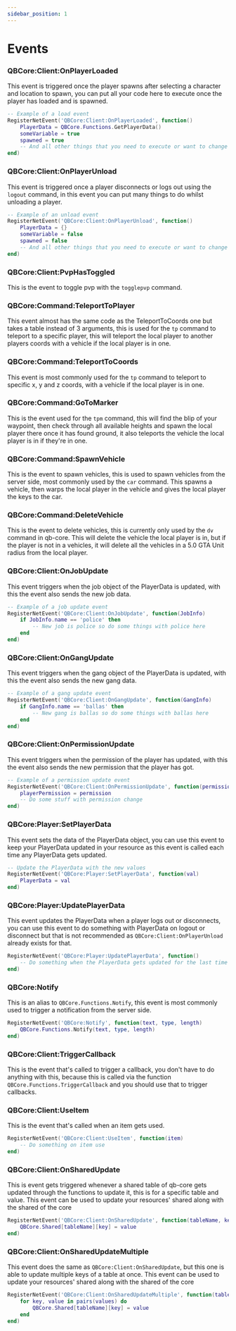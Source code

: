 ```yaml
---
sidebar_position: 1
---
```


# Events

### QBCore:Client:OnPlayerLoaded

This event is triggered once the player spawns after selecting a character and location to spawn, you can put all your code here to execute once the player has loaded and is spawned.

```lua
-- Example of a load event
RegisterNetEvent('QBCore:Client:OnPlayerLoaded', function()
    PlayerData = QBCore.Functions.GetPlayerData()
    someVariable = true
    spawned = true
    -- And all other things that you need to execute or want to change
end)
```

### QBCore:Client:OnPlayerUnload

This event is triggered once a player disconnects or logs out using the `logout` command, in this event you can put many things to do whilst unloading a player.

```lua
-- Example of an unload event
RegisterNetEvent('QBCore:Client:OnPlayerUnload', function()
    PlayerData = {}
    someVariable = false
    spawned = false
    -- And all other things that you need to execute or want to change
end)
```

### QBCore:Client:PvpHasToggled

This is the event to toggle pvp with the `togglepvp` command.

### QBCore:Command:TeleportToPlayer

This event almost has the same code as the TeleportToCoords one but takes a table instead of 3 arguments, this is used for the `tp` command to teleport to a specific player, this will teleport the local player to another players coords with a vehicle if the local player is in one.

### QBCore:Command:TeleportToCoords

This event is most commonly used for the `tp` command to teleport to specific x, y and z coords, with a vehicle if the local player is in one.

### QBCore:Command:GoToMarker

This is the event used for the `tpm` command, this will find the blip of your waypoint, then check through all available heights and spawn the local player there once it has found ground, it also teleports the vehicle the local player is in if they're in one.

### QBCore:Command:SpawnVehicle

This is the event to spawn vehicles, this is used to spawn vehicles from the server side, most commonly used by the `car` command. This spawns a vehicle, then warps the local player in the vehicle and gives the local player the keys to the car.

### QBCore:Command:DeleteVehicle

This is the event to delete vehicles, this is currently only used by the `dv` command in qb-core. This will delete the vehicle the local player is in, but if the player is not in a vehicles, it will delete all the vehicles in a 5.0 GTA Unit radius from the local player.

### QBCore:Client:OnJobUpdate

This event triggers when the job object of the PlayerData is updated, with this the event also sends the new job data.

```lua
-- Example of a job update event
RegisterNetEvent('QBCore:Client:OnJobUpdate', function(JobInfo)
    if JobInfo.name == 'police' then
        -- New job is police so do some things with police here
    end
end)
```

### QBCore:Client:OnGangUpdate

This event triggers when the gang object of the PlayerData is updated, with this the event also sends the new gang data.

```lua
-- Example of a gang update event
RegisterNetEvent('QBCore:Client:OnGangUpdate', function(GangInfo)
    if GangInfo.name == 'ballas' then
        -- New gang is ballas so do some things with ballas here
    end
end)
```

### QBCore:Client:OnPermissionUpdate

This event triggers when the permission of the player has updated, with this the event also sends the new permission that the player has got.

```lua
-- Example of a permission update event
RegisterNetEvent('QBCore:Client:OnPermissionUpdate', function(permission)
    playerPermission = permission
    -- Do some stuff with permission change
end)
```

### QBCore:Player:SetPlayerData

This event sets the data of the PlayerData object, you can use this event to keep your PlayerData updated in your resource as this event is called each time any PlayerData gets updated.

```lua
-- Update the PlayerData with the new values
RegisterNetEvent('QBCore:Player:SetPlayerData', function(val)
    PlayerData = val
end)
```

### QBCore:Player:UpdatePlayerData

This event updates the PlayerData when a player logs out or disconnects, you can use this event to do something with PlayerData on logout or disconnect but that is not recommended as `QBCore:Client:OnPlayerUnload` already exists for that.

```lua
RegisterNetEvent('QBCore:Player:UpdatePlayerData', function()
    -- Do something when the PlayerData gets updated for the last time
end)
```

### QBCore:Notify

This is an alias to `QBCore.Functions.Notify`, this event is most commonly used to trigger a notification from the server side.

```lua
RegisterNetEvent('QBCore:Notify', function(text, type, length)
    QBCore.Functions.Notify(text, type, length)
end)
```

### QBCore:Client:TriggerCallback

This is the event that's called to trigger a callback, you don't have to do anything with this, because this is called via the function `QBCore.Functions.TriggerCallback` and you should use that to trigger callbacks.

### QBCore:Client:UseItem

This is the event that's called when an item gets used.

```lua
RegisterNetEvent('QBCore:Client:UseItem', function(item)
    -- Do something on item use
end)
```

### QBCore:Client:OnSharedUpdate

This is event gets triggered whenever a shared table of qb-core gets updated through the functions to update it, this is for a specific table and value. This event can be used to update your resources' shared along with the shared of the core

```lua
RegisterNetEvent('QBCore:Client:OnSharedUpdate', function(tableName, key, value)
    QBCore.Shared[tableName][key] = value
end)
```

### QBCore:Client:OnSharedUpdateMultiple

This event does the same as `QBCore:Client:OnSharedUpdate`, but this one is able to update multiple keys of a table at once. This event can be used to update your resources' shared along with the shared of the core

```lua
RegisterNetEvent('QBCore:Client:OnSharedUpdateMultiple', function(tableName, values)
    for key, value in pairs(values) do
        QBCore.Shared[tableName][key] = value
    end
end)
```
